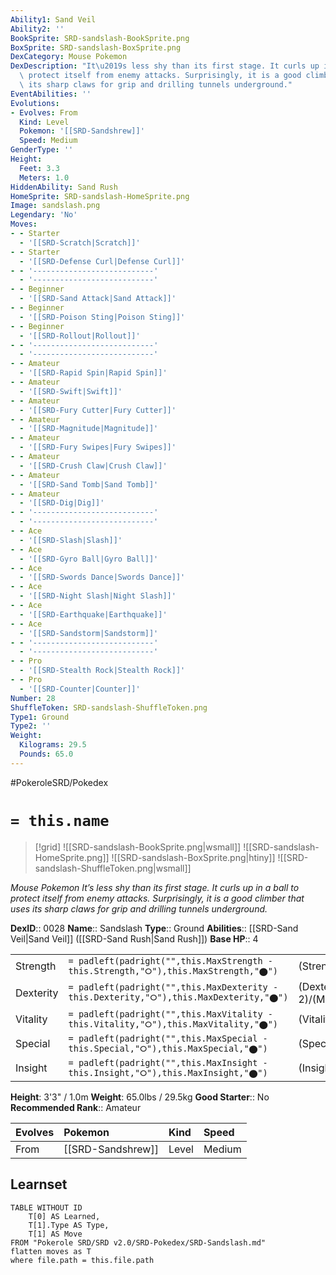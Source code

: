 ```yaml
---
Ability1: Sand Veil
Ability2: ''
BookSprite: SRD-sandslash-BookSprite.png
BoxSprite: SRD-sandslash-BoxSprite.png
DexCategory: Mouse Pokemon
DexDescription: "It\u2019s less shy than its first stage. It curls up in a ball to\
  \ protect itself from enemy attacks. Surprisingly, it is a good climber that uses\
  \ its sharp claws for grip and drilling tunnels underground."
EventAbilities: ''
Evolutions:
- Evolves: From
  Kind: Level
  Pokemon: '[[SRD-Sandshrew]]'
  Speed: Medium
GenderType: ''
Height:
  Feet: 3.3
  Meters: 1.0
HiddenAbility: Sand Rush
HomeSprite: SRD-sandslash-HomeSprite.png
Image: sandslash.png
Legendary: 'No'
Moves:
- - Starter
  - '[[SRD-Scratch|Scratch]]'
- - Starter
  - '[[SRD-Defense Curl|Defense Curl]]'
- - '---------------------------'
  - '---------------------------'
- - Beginner
  - '[[SRD-Sand Attack|Sand Attack]]'
- - Beginner
  - '[[SRD-Poison Sting|Poison Sting]]'
- - Beginner
  - '[[SRD-Rollout|Rollout]]'
- - '---------------------------'
  - '---------------------------'
- - Amateur
  - '[[SRD-Rapid Spin|Rapid Spin]]'
- - Amateur
  - '[[SRD-Swift|Swift]]'
- - Amateur
  - '[[SRD-Fury Cutter|Fury Cutter]]'
- - Amateur
  - '[[SRD-Magnitude|Magnitude]]'
- - Amateur
  - '[[SRD-Fury Swipes|Fury Swipes]]'
- - Amateur
  - '[[SRD-Crush Claw|Crush Claw]]'
- - Amateur
  - '[[SRD-Sand Tomb|Sand Tomb]]'
- - Amateur
  - '[[SRD-Dig|Dig]]'
- - '---------------------------'
  - '---------------------------'
- - Ace
  - '[[SRD-Slash|Slash]]'
- - Ace
  - '[[SRD-Gyro Ball|Gyro Ball]]'
- - Ace
  - '[[SRD-Swords Dance|Swords Dance]]'
- - Ace
  - '[[SRD-Night Slash|Night Slash]]'
- - Ace
  - '[[SRD-Earthquake|Earthquake]]'
- - Ace
  - '[[SRD-Sandstorm|Sandstorm]]'
- - '---------------------------'
  - '---------------------------'
- - Pro
  - '[[SRD-Stealth Rock|Stealth Rock]]'
- - Pro
  - '[[SRD-Counter|Counter]]'
Number: 28
ShuffleToken: SRD-sandslash-ShuffleToken.png
Type1: Ground
Type2: ''
Weight:
  Kilograms: 29.5
  Pounds: 65.0
---
```


#PokeroleSRD/Pokedex

# `= this.name`

> [!grid]
> ![[SRD-sandslash-BookSprite.png|wsmall]]
> ![[SRD-sandslash-HomeSprite.png]]
> ![[SRD-sandslash-BoxSprite.png|htiny]]
> ![[SRD-sandslash-ShuffleToken.png|wsmall]]


*Mouse Pokemon*
*It’s less shy than its first stage. It curls up in a ball to protect itself from enemy attacks. Surprisingly, it is a good climber that uses its sharp claws for grip and drilling tunnels underground.*

**DexID**:: 0028
**Name**:: Sandslash
**Type**:: Ground
**Abilities**:: [[SRD-Sand Veil|Sand Veil]] ([[SRD-Sand Rush|Sand Rush]])
**Base HP**:: 4

|           |                                                                                        |                                          |
| --------- | -------------------------------------------------------------------------------------- | ---------------------------------------- |
| Strength  | `= padleft(padright("",this.MaxStrength - this.Strength,"⭘"),this.MaxStrength,"⬤")`    | (Strength::3)/(MaxStrength::6)   |
| Dexterity | `= padleft(padright("",this.MaxDexterity - this.Dexterity,"⭘"),this.MaxDexterity,"⬤")` | (Dexterity:: 2)/(MaxDexterity::4) |
| Vitality  | `= padleft(padright("",this.MaxVitality - this.Vitality,"⭘"),this.MaxVitality,"⬤")`    | (Vitality::3)/(MaxVitality::6)   |
| Special   | `= padleft(padright("",this.MaxSpecial - this.Special,"⭘"),this.MaxSpecial,"⬤")`       | (Special::2)/(MaxSpecial::4)     |
| Insight   | `= padleft(padright("",this.MaxInsight - this.Insight,"⭘"),this.MaxInsight,"⬤")`       | (Insight::2)/(MaxInsight::4)     |

**Height**: 3'3" / 1.0m
**Weight**: 65.0lbs / 29.5kg
**Good Starter**:: No
**Recommended Rank**:: Amateur

| Evolves   | Pokemon           | Kind   | Speed   |
|:----------|:------------------|:-------|:--------|
| From      | [[SRD-Sandshrew]] | Level  | Medium  |

## Learnset

```dataview
TABLE WITHOUT ID
    T[0] AS Learned,
    T[1].Type AS Type,
    T[1] AS Move
FROM "Pokerole SRD/SRD v2.0/SRD-Pokedex/SRD-Sandslash.md"
flatten moves as T
where file.path = this.file.path
```
